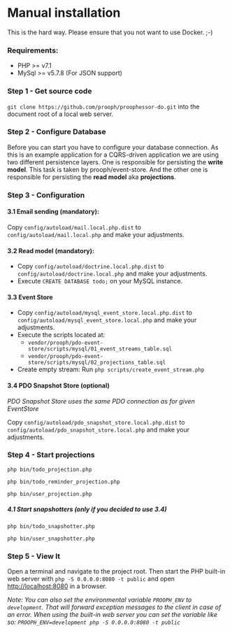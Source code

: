 # Manual installation

This is the hard way. Please ensure that you not want to use Docker. ;-)

### Requirements:
 - PHP >= v7.1
 - MySql >= v5.7.8 (For JSON support)

### Step 1 - Get source code

`git clone https://github.com/prooph/proophessor-do.git` into the document root of a local web server.

### Step 2 - Configure Database

Before you can start you have to configure your database connection.
As this is an example application for a CQRS-driven application we are using two different persistence layers.
One is responsible for persisting the **write model**. This task is taken by prooph/event-store.
And the other one is responsible for persisting the **read model** aka **projections**.

### Step 3 - Configuration

#### 3.1 Email sending (mandatory):

Copy `config/autoload/mail.local.php.dist` to `config/autoload/mail.local.php` and make your adjustments.

#### 3.2 Read model (mandatory):

 - Copy `config/autoload/doctrine.local.php.dist` to `config/autoload/doctrine.local.php` and make your adjustments.
 - Execute `CREATE DATABASE todo;` on your MySQL instance.

#### 3.3 Event Store

 - Copy `config/autoload/mysql_event_store.local.php.dist` to `config/autoload/mysql_event_store.local.php` and make your adjustments.
 - Execute the scripts located at:
   - `vendor/prooph/pdo-event-store/scripts/mysql/01_event_streams_table.sql`
   - `vendor/prooph/pdo-event-store/scripts/mysql/02_projections_table.sql`
 - Create empty stream: Run `php scripts/create_event_stream.php`

#### 3.4 PDO Snapshot Store (optional)
*PDO Snapshot Store uses the same PDO connection as for given EventStore*

Copy `config/autoload/pdo_snapshot_store.local.php.dist` to `config/autoload/pdo_snapshot_store.local.php` and make your adjustments.

### Step 4 - Start projections

`php bin/todo_projection.php`

`php bin/todo_reminder_projection.php`

`php bin/user_projection.php`

##### 4.1 Start snapshotters (only if you decided to use 3.4)

`php bin/todo_snapshotter.php`

`php bin/user_snapshotter.php`

### Step 5 - View It

Open a terminal and navigate to the project root. Then start the PHP built-in web server with `php -S 0.0.0.0:8080 -t public`
and open [http://localhost:8080](http://localhost:8080/) in a browser.

*Note: You can also set the environmental variable `PROOPH_ENV` to `development`. That will forward exception messages to the client in case of an error.
When using the built-in web server you can set the variable like so: `PROOPH_ENV=development php -S 0.0.0.0:8080 -t public`*
